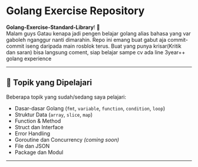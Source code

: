 # Golang Exercise Repository

 **Golang-Exercise-Standard-Library**! 🎯  
Malam guys
Gatau kenapa jadi pengen belajar golang alias bahasa yang var gaboleh nganggur nanti dimarahin. Repo ini emang buat gabut aja commit-commit iseng daripada main rosblok terus. Buat yang punya krisar(Kritik dan saran) bisa langsung coment, siap belajar sampe cv ada line 3year++ golang experience

---

## 🧠 Topik yang Dipelajari

Beberapa topik yang sudah/sedang saya pelajari:

- Dasar-dasar Golang (`fmt`, `variable`, `function`, `condition`, `loop`)
- Struktur Data (`array`, `slice`, `map`)
- Function & Method
- Struct dan Interface
- Error Handling
- Goroutine dan Concurrency *(coming soon)*
- File dan JSON
- Package dan Modul

---



